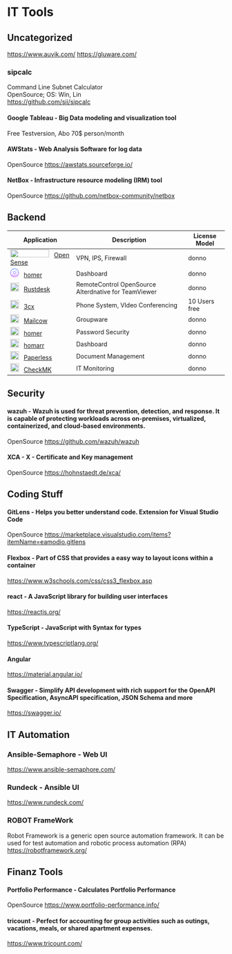 # IT Tools
## Uncategorized

https://www.auvik.com/
https://gluware.com/

### sipcalc
Command Line Subnet Calculator  
OpenSource; OS: Win, Lin  
https://github.com/sii/sipcalc

#### Google Tableau - Big Data modeling and visualization tool
Free Testversion, Abo 70$ person/month


#### AWStats - Web Analysis Software for log data
OpenSource
https://awstats.sourceforge.io/


#### NetBox - Infrastructure resource modeling (IRM) tool
OpenSource
https://github.com/netbox-community/netbox

## Backend
| Application  | Description | License Model |
| --- | --- | --- |
| <img src="https://upload.wikimedia.org/wikipedia/commons/c/c3/Opnsense-logo.svg" width="90" height="18"/>&nbsp;&nbsp;&nbsp;[Open Sense](https://opnsense.org) | VPN, IPS, Firewall | donno |
| <img src="https://raw.githubusercontent.com//bastienwirtz/homer/main/public/logo.png" width="20" height="20"/>&nbsp;&nbsp;&nbsp;[homer](https://github.com/bastienwirtz/homer)| Dashboard| donno |
| <img src="https://rustdesk.com/images/rustdesk-banner.svg" width="20" height="20"/>&nbsp;&nbsp;&nbsp;[Rustdesk](https://rustdesk.com) | RemoteControl OpenSource Alterdnative for TeamViewer| donno |
| <img src="https://www.3cx.com/wp-content/uploads/2018/08/logo-3.png" width="20" height="20"/>&nbsp;&nbsp;&nbsp;[3cx](https://www.3cx.com)|Phone System, VIdeo Conferencing | 10 Users free |
| <img src="https://mailcow.email/images/cow_mailcow.svg" width="20" height="20"/>&nbsp;&nbsp;&nbsp;[Mailcow](https://mailcow.email) | Groupware| donno |
| <img src="https://upload.wikimedia.org/wikipedia/commons/thumb/c/cc/Bitwarden_logo.svg/1200px-Bitwarden_logo.svg.png" width="20" height="20"/>&nbsp;&nbsp;&nbsp;[homer](https://bitwarden.com) | Password Security | donno |
| <img src="https://homarr.dev/img/logo.png" width="20" height="20"/>&nbsp;&nbsp;&nbsp;[homarr](https://github.com/ajnart/homarr) | Dashboard| donno |
| <img src="https://docs.paperless-ngx.com/assets/logo.svg" width="20" height="20"/>&nbsp;&nbsp;&nbsp;[Paperless](https://docs.paperless-ngx.com) | Document Management | donno |
| <img src="https://checkmk.com/application/files/cache/thumbnails/67fc39c599afdf20557d538416e3efd3.png" width="20" height="20"/>&nbsp;&nbsp;&nbsp;[CheckMK](https://checkmk.com)| IT Monitoring | donno |



## Security
#### wazuh - Wazuh is used for threat prevention, detection, and response. It is capable of protecting workloads across on-premises, virtualized, containerized, and cloud-based environments.
OpenSource
https://github.com/wazuh/wazuh

#### XCA - X - Certificate and Key management
OpenSource
https://hohnstaedt.de/xca/

## Coding Stuff

#### GitLens - Helps you better understand code. Extension for Visual Studio Code
OpenSource
https://marketplace.visualstudio.com/items?itemName=eamodio.gitlens

#### Flexbox - Part of CSS that provides a easy way to layout icons within a container
https://www.w3schools.com/css/css3_flexbox.asp

#### react - A JavaScript library for building user interfaces 
https://reactjs.org/

#### TypeScript - JavaScript with Syntax for types
https://www.typescriptlang.org/

#### Angular
https://material.angular.io/

#### Swagger - Simplify API development with rich support for the OpenAPI Specification, AsyncAPI specification, JSON Schema and more
https://swagger.io/

## IT Automation

### Ansible-Semaphore - Web UI
https://www.ansible-semaphore.com/

### Rundeck - Ansible UI
https://www.rundeck.com/

### ROBOT FrameWork
Robot Framework is a generic open source automation framework. It can be used for test automation and robotic process automation (RPA)
https://robotframework.org/

## Finanz Tools

#### Portfolio Performance - Calculates Portfolio Performance
OpenSource
https://www.portfolio-performance.info/

#### tricount - Perfect for accounting for group activities such as outings, vacations, meals, or shared apartment expenses.
https://www.tricount.com/

